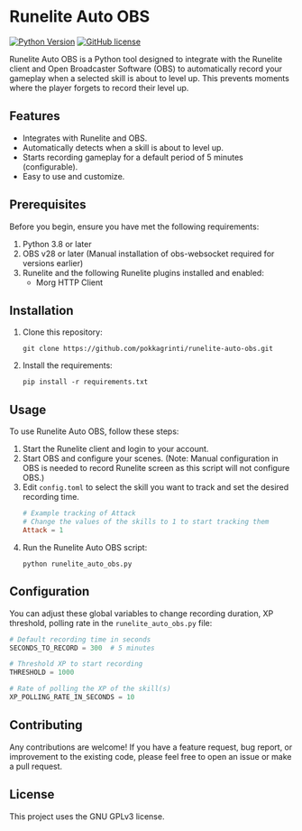 # Runelite Auto OBS

[![Python Version](https://img.shields.io/badge/python-3.8-blue.svg)](https://www.python.org/downloads/release/python-380/)
[![GitHub license](https://img.shields.io/badge/license-GPLv3-blue.svg)](LICENSE)

Runelite Auto OBS is a Python tool designed to integrate with the Runelite client and Open Broadcaster Software (OBS) to automatically record your gameplay when a selected skill is about to level up. This prevents moments where the player forgets to record their level up.

## Features

- Integrates with Runelite and OBS.
- Automatically detects when a skill is about to level up.
- Starts recording gameplay for a default period of 5 minutes (configurable).
- Easy to use and customize.

## Prerequisites

Before you begin, ensure you have met the following requirements:

1. Python 3.8 or later
2. OBS v28 or later (Manual installation of obs-websocket required for versions earlier)
3. Runelite and the following Runelite plugins installed and enabled:
   - Morg HTTP Client

## Installation

1. Clone this repository:
    ```
    git clone https://github.com/pokkagrinti/runelite-auto-obs.git
    ```
2. Install the requirements:
    ```
    pip install -r requirements.txt
    ```

## Usage

To use Runelite Auto OBS, follow these steps:

1. Start the Runelite client and login to your account.
2. Start OBS and configure your scenes. (Note: Manual configuration in OBS is needed to record Runelite screen as this script will not configure OBS.)
3. Edit `config.toml` to select the skill you want to track and set the desired recording time.
    ```toml
    # Example tracking of Attack
    # Change the values of the skills to 1 to start tracking them
    Attack = 1
    ```
4. Run the Runelite Auto OBS script:
    ```
    python runelite_auto_obs.py
    ```

    
## Configuration

You can adjust these global variables to change recording duration, XP threshold, polling rate in the `runelite_auto_obs.py` file:

```python
# Default recording time in seconds
SECONDS_TO_RECORD = 300  # 5 minutes

# Threshold XP to start recording 
THRESHOLD = 1000

# Rate of polling the XP of the skill(s)
XP_POLLING_RATE_IN_SECONDS = 10
```


## Contributing
Any contributions are welcome! If you have a feature request, bug report, or improvement to the existing code, please feel free to open an issue or make a pull request.

## License
This project uses the GNU GPLv3 license.
